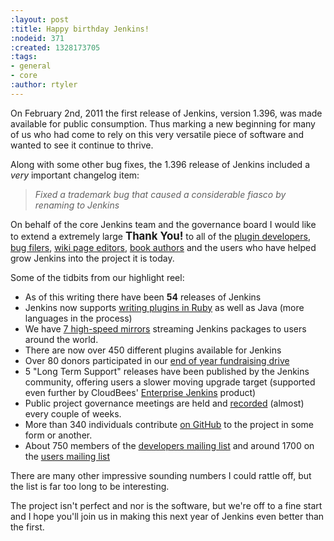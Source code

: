 ```yaml
---
:layout: post
:title: Happy birthday Jenkins!
:nodeid: 371
:created: 1328173705
:tags:
- general
- core
:author: rtyler
---
```

On February 2nd, 2011 the first release of Jenkins, version 1.396, was made available for public consumption. Thus marking a new beginning for many of us who had come to rely on this very versatile piece of software and wanted to see it continue to thrive.

Along with some other bug fixes, the 1.396 release of Jenkins included a *very* important changelog item:

> *Fixed a trademark bug that caused a considerable fiasco by renaming to Jenkins*

On behalf of the core Jenkins team and the governance board I would like to extend a extremely large <big><strong>Thank You!</strong></big> to all of the [plugin developers](https://github.com/jenkinsci), [bug filers](https://issues.jenkins-ci.org), [wiki page editors](https://wiki.jenkins-ci.org), [book authors](http://www.wakaleo.com/books/jenkins-the-definitive-guide) and the users who have helped grow Jenkins into the project it is today.

Some of the tidbits from our highlight reel:

* As of this writing there have been **54** releases of Jenkins
* Jenkins now supports [writing plugins in Ruby](/content/beginning-new-era-ruby-plugins-now-reality) as well as Java (more languages in the process)
* We have [7 high-speed mirrors](http://mirrors.jenkins-ci.org/status.html) streaming Jenkins packages to users around the world.
* There are now over 450 different plugins available for Jenkins
* Over 80 donors participated in our [end of year fundraising drive](/content/fundraising-drive-update-thank-you-everyone)
* 5 "Long Term Support" releases have been published by the Jenkins community, offering users a slower moving upgrade target (supported even further by CloudBees' [Enterprise Jenkins](https://www.cloudbees.com/jenkins-enterprise-by-cloudbees-available-plugins.cb) product)
* Public project governance meetings are held and [recorded](https://meetings.jenkins-ci.org/jenkins/) (almost) every couple of weeks.
* More than 340 individuals contribute [on GitHub](https://github.com/jenkinsci) to the project in some form or another.
* About 750 members of the [developers mailing list](https://groups.google.com/group/jenkinsci-dev?lnk=) and around 1700 on the [users mailing list](https://groups.google.com/group/jenkinsci-users?lnk=)

There are many other impressive sounding numbers I could rattle off, but the list is far too long to be interesting. 

The project isn't perfect and nor is the software, but we're off to a fine start and I hope you'll join us in making this next year of Jenkins even better than the first.

<!--break-->
